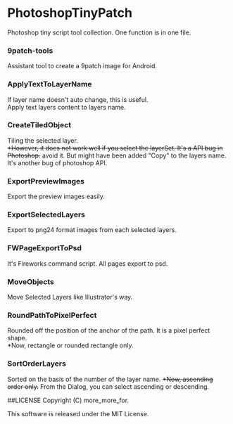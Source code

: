 PhotoshopTinyPatch
====================
Photoshop tiny script tool collection.
One function is in one file.

### 9patch-tools
Assistant tool to create a 9patch image for Android.

### ApplyTextToLayerName
If layer name doesn't auto change, this is useful.  
Apply text layers content to layers name.

### CreateTiledObject
Tiling the selected layer.  
<del>*However, it does not work well if you select the layerSet. It's a API bug in Photoshop.</del>
avoid it. But might have been added "Copy" to the layers name. It's another bug of photoshop API.

### ExportPreviewImages
Export the preview images easily.

### ExportSelectedLayers
Export to png24 format images from each selected layers.

### FWPageExportToPsd
It's Fireworks command script. All pages export to psd.

### MoveObjects
Move Selected Layers like Illustrator's way.

### RoundPathToPixelPerfect
Rounded off the position of the anchor of the path. It is a pixel perfect shape.  
*Now, rectangle or rounded rectangle only.

### SortOrderLayers
Sorted on the basis of the number of the layer name. <del>*Now, ascending order only.</del>
From the Dialog, you can select ascending or descending.

##LICENSE
Copyright (C) more_more_for.

This software is released under the MIT License.
